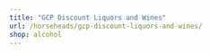 ```yaml
---
title: "GCP Discount Liquors and Wines"
url: /horseheads/gcp-discount-liquors-and-wines/
shop: alcohol
---
```

